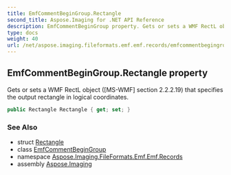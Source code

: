 ```yaml
---
title: EmfCommentBeginGroup.Rectangle
second_title: Aspose.Imaging for .NET API Reference
description: EmfCommentBeginGroup property. Gets or sets a WMF RectL object MSWMF section 2.2.2.19 that specifies the output rectangle in logical coordinates
type: docs
weight: 40
url: /net/aspose.imaging.fileformats.emf.emf.records/emfcommentbegingroup/rectangle/
---
```

## EmfCommentBeginGroup.Rectangle property

Gets or sets a WMF RectL object ([MS-WMF] section 2.2.2.19) that specifies the output rectangle in logical coordinates.

```csharp
public Rectangle Rectangle { get; set; }
```

### See Also

* struct [Rectangle](../../../aspose.imaging/rectangle/)
* class [EmfCommentBeginGroup](../)
* namespace [Aspose.Imaging.FileFormats.Emf.Emf.Records](../../emfcommentbegingroup/)
* assembly [Aspose.Imaging](../../../)


